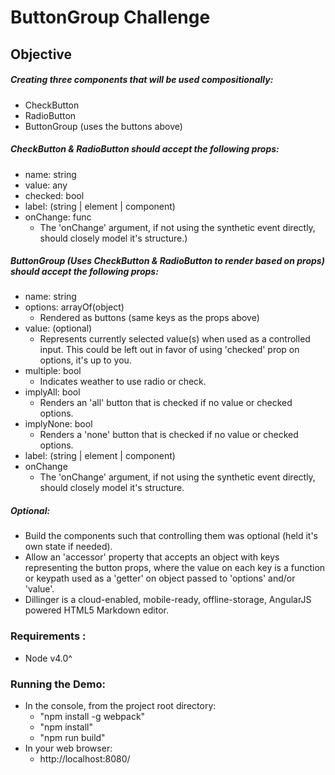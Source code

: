 # ButtonGroup Challenge

## Objective
##### Creating three components that will be used compositionally:

  - CheckButton
  - RadioButton
  - ButtonGroup (uses the buttons above)

##### CheckButton & RadioButton should accept the following props:

  - name: string
  - value: any
  - checked: bool
  - label: (string | element | component)
  - onChange: func 
    - The 'onChange' argument, if not using the synthetic event directly, should closely model it's structure.)

##### ButtonGroup (Uses CheckButton & RadioButton to render based on props) should accept the following props:

  - name: string
  - options: arrayOf(object) 
    - Rendered as buttons (same keys as the props above)
  - value: (optional) 
    - Represents currently selected value(s) when used as a controlled input. This could be left out in favor of using 'checked' prop on options, it's up to you.
  - multiple: bool
    - Indicates weather to use radio or check.
  - implyAll: bool
    - Renders an 'all' button that is checked if no value or checked options.
  - implyNone: bool
    - Renders a 'none' button that is checked if no value or checked options.
  - label: (string | element | component)
  - onChange
    - The 'onChange' argument, if not using the synthetic event directly, should closely model it's structure.
##### Optional:
  
  - Build the components such that controlling them was optional (held it's own state if needed).
  - Allow an 'accessor' property that accepts an object with keys representing the button props, where the value on each key is a function or keypath used as a 'getter' on object passed to 'options' and/or 'value'.
  - Dillinger is a cloud-enabled, mobile-ready, offline-storage, AngularJS powered HTML5 Markdown editor.

### Requirements :
  
  - Node v4.0^
 
### Running the Demo:
  - In the console, from the project root directory:    
    - "npm install -g webpack"
    - "npm install"
    - "npm run build"
  - In your web browser:
    - http://localhost:8080/  
